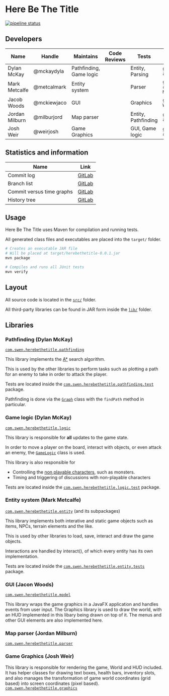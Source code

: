 # Here Be The Title

[![pipeline status](https://gitlab.ecs.vuw.ac.nz/metcalmark/swen-222-group-project/badges/master/pipeline.svg)](https://gitlab.ecs.vuw.ac.nz/metcalmark/swen-222-group-project/commits/master)

## Developers

| Name           | Handle      | Maintains                | Code Reviews | Tests                 | Git log
|----------------|-------------|--------------------------|--------------|-----------------------|--------
| Dylan McKay    | @mckaydyla  | Pathfinding, Game logic  |              | Entity, Parsing       | `git log --author="Dylan McKay"`
| Mark Metcalfe  | @metcalmark | Entity system            |              | Parser                | `git log --author="Mark Metcalfe"`
| Jacob Woods    | @mckiewjaco | GUI                      |              | Graphics              | `git log --author="J Woods"`
| Jordan Milburn | @milburjord | Map parser               |              | Entity, Pathfinding   | `git log --author="Aposematism"`
| Josh Weir      | @weirjosh   | Game Graphics            |              | GUI, Game logic       | `git log --author="Josh"`

## Statistics and information

| Name                      | Link
|---------------------------|-----
| Commit log                | [GitLab](https://gitlab.ecs.vuw.ac.nz/metcalmark/swen-222-group-project/commits/master)
| Branch list               | [GitLab](https://gitlab.ecs.vuw.ac.nz/metcalmark/swen-222-group-project/branches)
| Commit versus time graphs | [GitLab](https://gitlab.ecs.vuw.ac.nz/metcalmark/swen-222-group-project/graphs/master)
| History tree              | [GitLab](https://gitlab.ecs.vuw.ac.nz/metcalmark/swen-222-group-project/network/master)


## Usage

Here Be The Title uses Maven for compilation and running tests.

All generated class files and executables are placed into the `target/` folder.

```bash
# Creates an executable JAR file
# Will be placed at target/herebethetitle-0.0.1.jar
mvn package

# Compiles and runs all JUnit tests
mvn verify
```

## Layout

All source code is located in the [`src/`](src/) folder.

All third-party libraries can be found in JAR form inside the [`lib/`](lib/) folder.

## Libraries

### Pathfinding (Dylan McKay)

[`com.swen.herebethetitle.pathfinding`](src/com/swen/herebethetitle/pathfinding)

This library implements the [A*](https://en.wikipedia.org/wiki/A*_search_algorithm) search algorithm.

This is used by the other libraries to perform tasks such as plotting a path for an enemy
to take in order to attack the player.

Tests are located inside the [`com.swen.herebethetitle.pathfinding.test`](src/com/swen/herebethetitle/pathfinding/test) package.

Pathfinding is done via the [`Graph`](src/com/swen/herebethetitle/pathfinding/Graph.java) class with the `findPath` method in particular.

### Game logic (Dylan McKay)

[`com.swen.herebethetitle.logic`](src/com/swen/herebethetitle/logic)

This library is responsible for **all** updates to the game state.

In order to move a player on the board, interact with objects, or even attack an enemy,
the [`GameLogic`](src/com/swen/herebethetitle/logic/GameLogic.java) class is used.

This library is also responsible for

* Controlling the [non playable characters](src/com/swen/herebethetitle/entity/NPC.java), such as monsters.
* Timing and triggering of discussions with non-playable characters

Tests are located inside the [`com.swen.herebethetitle.logic.test`](src/com/swen/herebethetitle/logic/test) package.

### Entity system (Mark Metcalfe)

[`com.swen.herebethetitle.entity`](src/com/swen/herebethetitle/entity) (and its subpackages)

This library implements both interative and static game objects such as
items, NPCs, terrain elements and the like.

This is used by other libraries to load, save, interact and draw the game objects.

Interactions are handled by interact(), of which every entity has its own implementation.

Tests are located inside the [`com.swen.herebethetitle.entity.tests`](src/com.swen.herebethetitle.entity.tests) package.

### GUI (Jacon Woods)

[`com.swen.herebethetitle.model`](src/com/swen/herebethetitle/view)

This library wraps the game graphics in a JavaFX application and handles events from user input.
The Graphics library is used to draw the world, with an HUD implemented in this libary being drawn on top of it.
The menus and other GUI elements are also implemented here.

### Map parser (Jordan Milburn)

[`com.swen.herebethetitle.parser`](src/com/swen/herebethetitle/parser)

<information here>

### Game Graphics (Josh Weir)
This library is responsible for rendering the game, World and HUD included. It has helper classes
for drawing text boxes, health bars, inventory slots, and also manages the transformation of 
game world coordinates (grid based) into screen coordinates (pixel based).
[`com.swen.herebethetitle.graphics`](src/com/swen/herebethetitle/graphics)

<information here>

